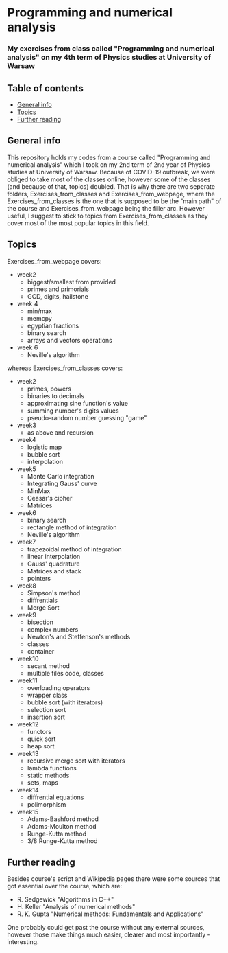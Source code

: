 # Programming and numerical analysis

### My exercises from class called "Programming and numerical analysis" on my 4th term of Physics studies at University of Warsaw


## Table of contents

* [General info](#general-info)
* [Topics](#topics)
* [Further reading](#further-reading)

## General info

This repository holds my codes from a course called "Programming and numerical analysis" which I took on my 2nd term of 2nd year of Physics studies at University of Warsaw.
Because of COVID-19 outbreak, we were obliged to take most of the classes online, however some of the classes (and because of that, topics) doubled. That is why there are 
two seperate folders, Exercises_from_classes and Exercises_from_webpage, where the Exercises_from_classes is the one that is supposed to be the "main path" of the course
and Exercises_from_webpage being the filler arc. However useful, I suggest to stick to topics from Exercises_from_classes as they cover most of the most popular topics in this field.


## Topics

Exercises_from_webpage covers:
* week2
  * biggest/smallest from provided
  * primes and primorials
  * GCD, digits, hailstone
* week 4
  * min/max
  * memcpy
  * egyptian fractions
  * binary search
  * arrays and vectors operations
* week 6
  * Neville's algorithm

whereas Exercises_from_classes covers:
* week2
  * primes, powers
  * binaries to decimals
  * approximating sine function's value
  * summing number's digits values
  * pseudo-random number guessing "game"
* week3
  * as above and recursion
* week4
  * logistic map
  * bubble sort
  * interpolation
* week5
  * Monte Carlo integration
  * Integrating Gauss' curve
  * MinMax
  * Ceasar's cipher
  * Matrices
* week6
  * binary search
  * rectangle method of integration
  * Neville's algorithm
* week7
  * trapezoidal method of integration
  * linear interpolation
  * Gauss' quadrature
  * Matrices and stack
  * pointers
* week8
  * Simpson's method
  * diffrentials
  * Merge Sort
* week9 
  * bisection
  * complex numbers
  * Newton's and Steffenson's methods
  * classes
  * container
* week10
  * secant method
  * multiple files code, classes
* week11
  * overloading operators
  * wrapper class
  * bubble sort (with iterators)
  * selection sort
  * insertion sort
* week12
  * functors
  * quick sort
  * heap sort
* week13
  * recursive merge sort with iterators
  * lambda functions 
  * static methods
  * sets, maps
* week14
  * diffrential equations
  * polimorphism 
* week15
  * Adams-Bashford method
  * Adams-Moulton method
  * Runge-Kutta method
  * 3/8 Runge-Kutta method

## Further reading

Besides course's script and Wikipedia pages there were some sources that got essential over the course, which are:

* R. Sedgewick "Algorithms in C++"
* H. Keller "Analysis of numerical methods"
* R. K. Gupta "Numerical methods: Fundamentals and Applications"

One probably could get past the course without any external sources, however those make things much easier, clearer and most importantly - interesting.